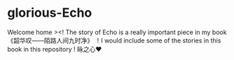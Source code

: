 # glorious-Echo
Welcome home >&lt;! The story of Echo is a really important piece in my book 《韶华叹——陌路人间九时净》 ！I would include some of the stories in this book in this repository ! 
昹之心❤

